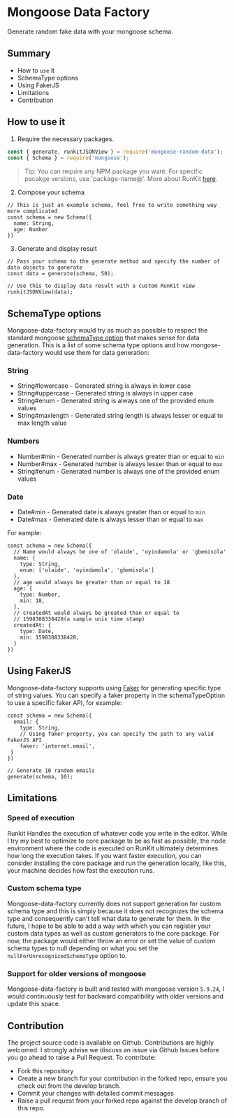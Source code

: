 # Mongoose Data Factory
Generate random fake data with your mongoose schema.

## Summary
- How to `use` it
- SchemaType options
- Using FakerJS
- Limitations
- Contribution


## How to use it
1. Require the necessary packages.
```javascript
const { generate, runkitJSONView } = require('mongoose-random-data'); 
const { Schema } = require('mongoose');
```
> Tip: You can require any NPM package you want. For specific pacakge versions, use 'package-name@<version>'. More about RunKit [here](https://runkit.com/home).

2. Compose your schema
```NodeJS
// This is just an example schema, feel free to write something way more complicated
const schema = new Schema({
  name: String,
  age: Number
})
```

3. Generate and display result
```NodeJS
// Pass your schema to the generate method and specify the number of data objects to generate
const data = generate(schema, 50);

// Use this to display data result with a custom RunKit view
runkitJSONView(data);
```


## SchemaType options
Mongoose-data-factory would try as much as possible to respect the standard mongoose [schemaType option](https://mongoosejs.com/docs/schematypes.html#schematype-options) that makes sense for data generation. This is a list of some schema type options and how mongose-data-factory would use them for data generation:

### String
- String#lowercase - Generated string is always in lower case
- String#uppercase - Generated string is always in upper case
- String#enum - Generated string is always one of the provided enum values
- String#maxlength - Generated string length is always lesser or equal to max length value

### Numbers
- Number#min - Generated number is always greater than or equal to `min`
- Number#max - Generated number is always lesser than or equal to `max`
- String#enum - Generated number is always one of the provided enum values

### Date
- Date#min - Generated date is always greater than or equal to `min`
- Date#max - Generated date is always lesser than or equal to `max`

For eample:
```
const schema = new Schema({
  // Name would always be one of 'olaide', 'oyindamola' or 'gbemisola'
  name: {
    type: String,
    enum: ['olaide', 'oyindamola', 'gbemisola']
  },
  // age would always be greater than or equal to 18
  age: {
    type: Number,
    min: 18,
  },
  // createdAt would always be greated than or equal to 
  // 1598308338428(a sample unix time stamp)
  createdAt: {
    type: Date,
    min: 1598308338428,
  }
})
```

## Using FakerJS
Mongoose-data-factory supports using [Faker](https://www.npmjs.com/package/faker) for generating specific type of string values. You can specify a faker property in the schemaTypeOption to use a specific faker API, for example:

```
const schema = new Schema({
  email: {
    type: String,
	// Using faker property, you can specify the path to any valid FakerJS API
	faker: 'internet.email',
 }
})

// Generate 10 random emails
generate(schema, 10);
```

## Limitations
### Speed of execution
Runkit Handles the execution of whatever code you write in the editor. While I try my best to optimize to core package to be as fast as possible, the node environment where the code is executed on RunKit ultimately determines how long the execution takes. If you want faster execution, you can consider installing the core package and run the generation locally, like this, your machine decides how fast the execution runs.

### Custom schema type
Mongoose-data-factory currently does not support generation for custom schema type and this is simply because it does not recognizes the schema type and consequently can't tell what data to generate for them. In the future, I hope to be able to add a way with which you can register your custom data types as well as custom generators to the core package. For now, the package would either throw an error or set the value of custom schema types to null depending on what you set the `nullForUnrecognizedSchemaType` option to.

### Support for older versions of mongoose
Mongoose-data-factory is built and tested with mongoose version `5.9.24`, I would continuously test for backward compatibility with older versions and update this space.

## Contribution
The project source code is available on Github. Contributions are highly welcomed. I strongly advise we discuss an issue via Github Issues before you go ahead to raise a Pull Request. To contribute:

- Fork this repository
- Create a new branch for your contribution in the forked repo, ensure you check out from the develop branch.
- Commit your changes with detailed commit messages
- Raise a pull request from your forked repo against the develop branch of this repo.
